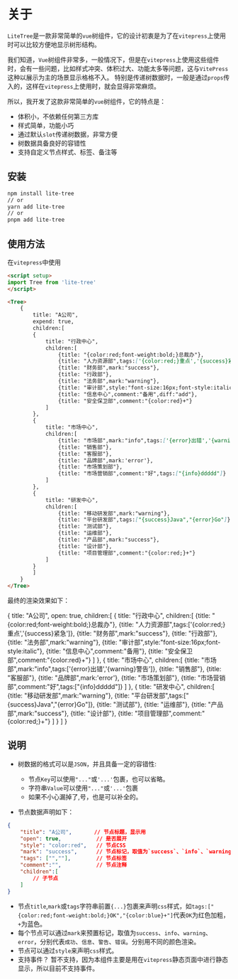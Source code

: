 # 关于
 
`LiteTree`是一款非常简单的`vue`树组件，它的设计初衷是为了在`vitepress`上使用时可以比较方便地显示树形结构。

我们知道，`Vue`树组件非常多，一般情况下，但是在`vitepress`上使用这些组件时，会有一些问题，比如样式冲突、体积过大、功能太多等问题，这与`VitePress`这种以展示为主的场景显示格格不入。
特别是传递树数据时，一般是通过`props`传入的，这样在`vitepress`上使用时，就会显得非常麻烦。

所以，我开发了这款非常简单的`vue`树组件，它的特点是：

- 体积小，不依赖任何第三方库
- 样式简单，功能小巧
- 通过默认`slot`传递树数据，非常方便
- 树数据具备良好的容错性
- 支持自定义节点样式、标签、备注等


## 安装

```bash
npm install lite-tree
// or
yarn add lite-tree
// or
pnpm add lite-tree
```

## 使用方法

在`vitepress`中使用

```md
<script setup>
import Tree from 'lite-tree'
</script>

<Tree>
    {
        title: "A公司",
        expend: true,
        children:[          
        {
            title: "行政中心",
            children:[
                {title: "{color:red;font-weight:bold;}总裁办"},
                {title: "人力资源部",tags:['{color:red;}重点','{success}紧急']},
                {title: "财务部",mark:"success"},
                {title: "行政部"},
                {title: "法务部",mark:"warning"},
                {title: "审计部",style:"font-size:16px;font-style:italic"},
                {title: "信息中心",comment:"备用",diff:"add"},
                {title: "安全保卫部",comment:"{color:red}+"}
            ]
        },
        { 
            title: "市场中心",
            children:[
                {title: "市场部",mark:"info",tags:['{error}出错','{warning}警告']},
                {title: "销售部"},
                {title: "客服部"},
                {title: "品牌部",mark:'error'},
                {title: "市场策划部"},
                {title: "市场营销部",comment:"好",tags:["{info}ddddd"]}
            ]
        },
        {
            title: "研发中心",
            children:[
                {title: "移动研发部",mark:"warning"},
                {title: "平台研发部",tags:["{success}Java","{error}Go"]},
                {title: "测试部"},
                {title: "运维部"},
                {title: "产品部",mark:"success"},
                {title: "设计部"},
                {title: "项目管理部",comment:"{color:red;}+"}
            ]
        }
        ]
    }
</Tree>

```

最终的渲染效果如下：


<Tree format="json">
  {
        title: "A公司",
        open: true,
        children:[          
          {
            title: "行政中心",
            children:[
              {title: "{color:red;font-weight:bold;}总裁办"},
              {title: "人力资源部",tags:['{color:red;}重点','{success}紧急']},
              {title: "财务部",mark:"success"},
              {title: "行政部"},
              {title: "法务部",mark:"warning"},
              {title: "审计部",style:"font-size:16px;font-style:italic"},
              {title: "信息中心",comment:"备用"},
              {title: "安全保卫部",comment:"{color:red}+"}
            ]
          },
          { 
            title: "市场中心",
            children:[
              {title: "市场部",mark:"info",tags:['{error}出错','{warning}警告']},
              {title: "销售部"},
              {title: "客服部"},
              {title: "品牌部",mark:'error'},
              {title: "市场策划部"},
              {title: "市场营销部",comment:"好",tags:["{info}ddddd"]}
            ]
          },
          {
            title: "研发中心",
            children:[
              {title: "移动研发部",mark:"warning"},
              {title: "平台研发部",tags:["{success}Java","{error}Go"]},
              {title: "测试部"},
              {title: "运维部"},
              {title: "产品部",mark:"success"},
              {title: "设计部"},
              {title: "项目管理部",comment:"{color:red;}+"}
            ]
          }
        ]
      }      
</Tree>  



## 说明

- 树数据的格式可以是`JSON`，并且具备一定的容错性:
    - 节点`Key`可以使用`"..."`或`'...'`包裹，也可以省略。
    - 字符串`Value`可以使用`"..."`或`'...'`包裹
    - 如果不小心漏掉了,号，也是可以补全的。

- 节点数据声明如下：

```json
{
    "title": "A公司",       // 节点标题，显示用
    "open": true,           // 是否展开
    "style": "color:red",   // 节点CSS
    "mark": "success",      // 节点标记，取值为`success`、`info`、`warning`、`error`
    "tags": ["",""],        // 节点标签
    "comment":"",           // 节点注释
    "children":[
        // 子节点
    ]
}
```

- 节点`title`,`mark`或`tags`字符串前置`{...}`包裹来声明`css`样式，如`tags:["{color:red;font-weight:bold;}OK","{color:blue}+"]`代表`OK`为红色加粗，`+`为蓝色。
- 每个节点可以通过`mark`来预置标记，取值为`success`、`info`、`warning`、`error`，分别代表`成功`、`信息`、`警告`、`错误`。分别用不同的颜色渲染。
- 节点可以通过`style`来声明`css`样式。
- 支持事件？ 暂不支持，因为本组件主要是用在`vitepress`静态页面中进行静态显示，所以目前不支持事件。
